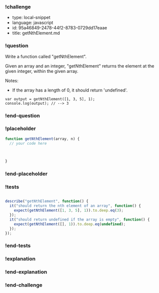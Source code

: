 ### !challenge

* type: local-snippet
* language: javascript
* id: 95a46849-2478-44f2-8783-0729dd17eaae
* title: getNthElement.md

### !question

Write a function called "getNthElement".

Given an array and an integer, "getNthElement" returns the element at the given integer, within the given array.

Notes:
* If the array has a length of 0, it should return 'undefined'.

```
var output = getNthElement([1, 3, 5], 1);
console.log(output); // --> 3
```

### !end-question

### !placeholder

```js
function getNthElement(array, n) {
  // your code here
   

   
}
```

### !end-placeholder

### !tests

```js

describe("getNthElement", function() {
  it("should return the nth element of an array", function() {
    expect(getNthElement([1, 3, 5], 1)).to.deep.eq(3);
  });
  it("should return undefined if the array is empty", function() {
    expect(getNthElement([], 1)).to.deep.eq(undefined);
  });
});

```

### !end-tests

### !explanation

### !end-explanation

### !end-challenge
